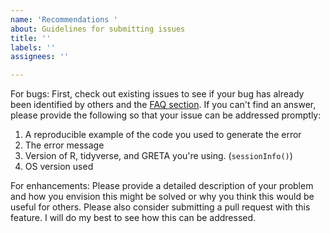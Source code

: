 ```yaml
---
name: 'Recommendations '
about: Guidelines for submitting issues
title: ''
labels: ''
assignees: ''

---
```


For bugs: 
First, check out existing issues to see if your bug has already been identified by others and the [FAQ section](https://github.com/ytakemon/GRETA/wiki/Frequently-Asked-Questions). If you can't find an answer, please provide the following so that your issue can be addressed promptly:
1) A reproducible example of the code you used to generate the error
2) The error message
3) Version of R, tidyverse, and GRETA you're using. (`sessionInfo()`)
4) OS version used

For enhancements:
Please provide a detailed description of your problem and how you envision this might be solved or why you think this would be useful for others. Please also consider submitting a pull request with this feature. I will do my best to see how this can be addressed.
